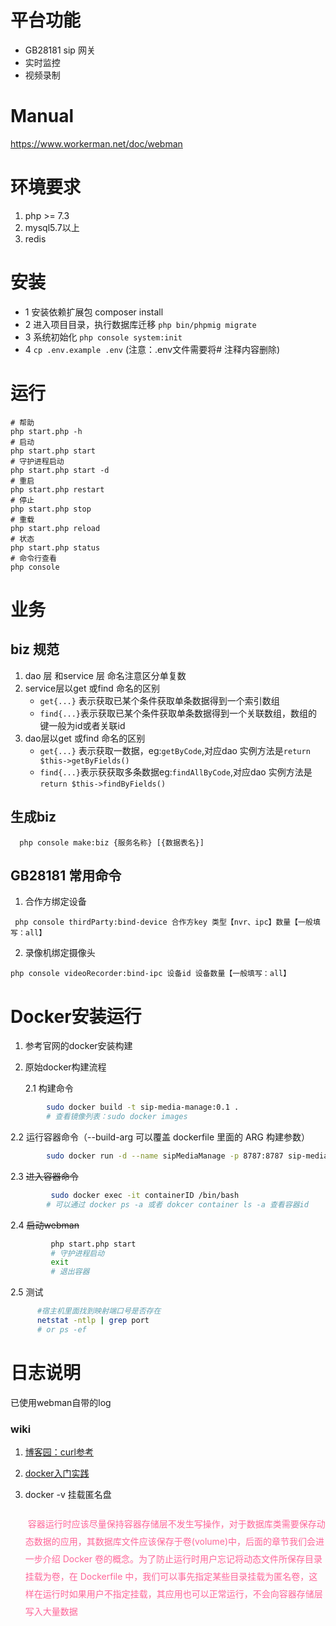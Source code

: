 # 平台功能

- GB28181 sip 网关
- 实时监控
- 视频录制

# Manual
https://www.workerman.net/doc/webman
# 环境要求
1. php >= 7.3
2. mysql5.7以上
3. redis
# 安装
- 1 安装依赖扩展包 composer install
- 2 进入项目目录，执行数据库迁移 `php bin/phpmig migrate`
- 3 系统初始化 `php console system:init`
- 4 `cp .env.example .env` (注意：.env文件需要将# 注释内容删除)

# 运行
```shell
# 帮助
php start.php -h 
# 启动
php start.php start
# 守护进程启动
php start.php start -d
# 重启
php start.php restart
# 停止
php start.php stop
# 重载
php start.php reload
# 状态
php start.php status
# 命令行查看
php console
```
# 业务
## biz 规范

1. dao 层 和service 层 命名注意区分单复数
2. service层以get 或find 命名的区别
   - `get{...}` 表示获取已某个条件获取单条数据得到一个索引数组
   - `find{...}`表示获取已某个条件获取单条数据得到一个关联数组，数组的键一般为id或者关联id
3. dao层以get 或find 命名的区别
   - `get{...}` 表示获取一数据，eg:`getByCode`,对应dao 实例方法是`return $this->getByFields()` 
   - `find{...}`表示获获取多条数据eg:`findAllByCode`,对应dao 实例方法是`return $this->findByFields()`
## 生成biz
   ```shell
     php console make:biz {服务名称} [{数据表名}]
```
## GB28181 常用命令

1. 合作方绑定设备

```shell
 php console thirdParty:bind-device 合作方key 类型【nvr、ipc】数量【一般填写：all】
```
2. 录像机绑定摄像头
``` shell
php console videoRecorder:bind-ipc 设备id 设备数量【一般填写：all】
```
# Docker安装运行

1. 参考官网的docker安装构建
2. 原始docker构建流程

   2.1 构建命令
  
```bash
        sudo docker build -t sip-media-manage:0.1 .
        # 查看镜像列表：sudo docker images
```
   
   2.2 运行容器命令（--build-arg 可以覆盖 dockerfile 里面的 ARG 构建参数）
    
```bash
        sudo docker run -d --name sipMediaManage -p 8787:8787 sip-media-manage:0.1
```

   2.3 ~~进入容器命令~~
     
```bash
         sudo docker exec -it containerID /bin/bash 
        # 可以通过 docker ps -a 或者 dokcer container ls -a 查看容器id
```  

   2.4 ~~启动webman~~
      
```bash
         php start.php start
         # 守护进程启动
         exit
         # 退出容器
```

   2.5 测试
   
```bash
      #宿主机里面找到映射端口号是否存在
      netstat -ntlp | grep port
      # or ps -ef 
```
      
# 日志说明
 
  已使用webman自带的log


### wiki

1. [博客园：curl参考](https://www.cnblogs.com/fan-gx/p/12321351.html) 

2. [docker入门实践](https://yeasy.gitbook.io/docker_practice) 

3. docker -v 挂载匿名盘

    <div style="text-indent: 4px;padding:10px 0px;color:#f69;line-height: 2em;">
    容器运行时应该尽量保持容器存储层不发生写操作，对于数据库类需要保存动态数据的应用，其数据库文件应该保存于卷(volume)中，后面的章节我们会进一步介绍 Docker 卷的概念。为了防止运行时用户忘记将动态文件所保存目录挂载为卷，在 Dockerfile 中，我们可以事先指定某些目录挂载为匿名卷，这样在运行时如果用户不指定挂载，其应用也可以正常运行，不会向容器存储层写入大量数据
</div>
 
 
